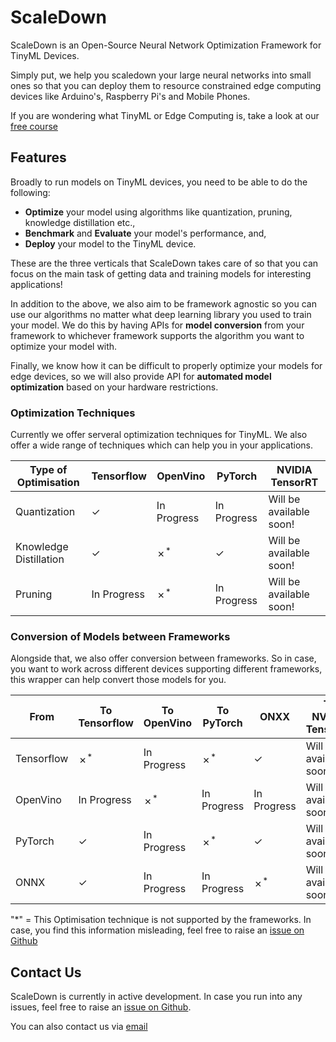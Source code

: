 # ScaleDown
ScaleDown is an Open-Source Neural Network Optimization Framework for TinyML Devices.

Simply put, we help you scaledown your large neural networks into small ones so that you can deploy them to resource constrained edge computing devices like Arduino's, Raspberry Pi's and Mobile Phones.

If you are wondering what TinyML or Edge Computing is, take a look at our [free course](https://github.com/scaledown-team/study-group)


## Features
Broadly to run models on TinyML devices, you need to be able to do the following:
- **Optimize** your model using algorithms like quantization, pruning, knowledge distillation etc.,
- **Benchmark** and **Evaluate** your model's performance, and,
- **Deploy** your model to the TinyML device.

These are the three verticals that ScaleDown takes care of so that you can focus on the main task of getting data and training models for interesting applications!

In addition to the above, we also aim to be framework agnostic so you can use our algorithms no matter what deep learning library you used to train your model. We do this by having APIs for **model conversion** from your framework to whichever framework supports the algorithm you want to optimize your model with.

Finally, we know how it can be difficult to properly optimize your models for edge devices, so we will also provide API for **automated model optimization** based on your hardware restrictions.

### Optimization Techniques
Currently we offer serveral optimization techniques for TinyML. We also offer a wide range of techniques which can help you in your applications.

| Type of Optimisation   	| Tensorflow         	| OpenVino                  	| PyTorch     	| NVIDIA TensorRT         	|
|------------------------	|--------------------	|---------------------------	|-------------	|-------------------------	|
| Quantization           	| &check; 	| In Progress               	| In Progress 	| Will be available soon! 	|
| Knowledge Distillation 	| &check;	| &cross;<sup>*</sup> 	|  &check; 	| Will be available soon! 	|
| Pruning                	| In Progress        	| &cross;<sup>*</sup>	| In Progress 	| Will be available soon! 	|


### Conversion of Models between Frameworks

Alongside that, we also offer conversion between frameworks. So in case, you want to work across different devices supporting different frameworks, this wrapper can help convert those models for you.

| From            	|  To Tensorflow          	|  To OpenVino            	| To PyTorch              	| ONXX                    	| To NVIDIA TensorRT      	|
|-----------------	|-------------------------	|-------------------------	|-------------------------	|-------------------------	|-------------------------	|
| Tensorflow      	| &cross;<sup>*<sup>    	| In Progress             	| &cross;<sup>*</sup>             	| &check;                 	| Will be available soon! 	|
| OpenVino        	| In Progress     	| &cross;<sup>*</sup>     	| In Progress     	| In Progress             	| Will be available soon! 	|
| PyTorch         	| &check;                 	| In Progress             	| &cross;<sup>*</sup>     	| &check;                 	| Will be available soon! 	|
| ONNX 	| &check;	| In Progress | In Progress| &cross;<sup>*</sup>	| Will be available soon!     	|


"*" = This Optimisation technique is not supported by the frameworks. In case, you find this information misleading, feel free to raise an [issue on Github](https://github.com/scaledown-team) 

## Contact Us
ScaleDown is currently in active development. In case you run into any issues, feel free to raise an [issue on Github](https://github.com/scaledown-team).

You can also contact us via [email](mailto:scaledown.tinyml@gmail.com)

